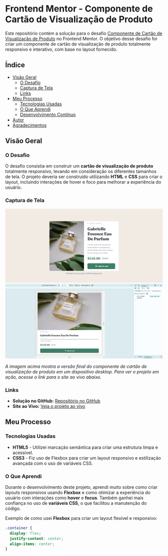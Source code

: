 # Frontend Mentor - Componente de Cartão de Visualização de Produto

Este repositório contém a solução para o desafio [Componente de Cartão de Visualização de Produto](https://www.frontendmentor.io/challenges/product-preview-card-component-GO7UmttRfa) no Frontend Mentor. O objetivo desse desafio foi criar um componente de cartão de visualização de produto totalmente responsivo e interativo, com base no layout fornecido.

## Índice

- [Visão Geral](#visão-geral)
  - [O Desafio](#o-desafio)
  - [Captura de Tela](#captura-de-tela)
  - [Links](#links)
- [Meu Processo](#meu-processo)
  - [Tecnologias Usadas](#tecnologias-usadas)
  - [O Que Aprendi](#o-que-aprendi)
  - [Desenvolvimento Contínuo](#desenvolvimento-contínuo)
- [Autor](#autor)
- [Agradecimentos](#agradecimentos)

## Visão Geral

### O Desafio

O desafio consistia em construir um **cartão de visualização de produto** totalmente responsivo, levando em consideração os diferentes tamanhos de tela. O projeto deveria ser construído utilizando **HTML** e **CSS** para criar o layout, incluindo interações de hover e foco para melhorar a experiência do usuário.

### Captura de Tela

![Captura de Tela do Projeto](./images/printscreen%20-%20desktop.png)
![Captura de Tela do Projeto](./images/printscreen%20-%20mobile.png)


*A imagem acima mostra a versão final do componente de cartão de visualização de produto em um dispositivo desktop. Para ver o projeto em ação, acesse o link para o site ao vivo abaixo.*

### Links

- **Solução no GitHub:** [Repositório no GitHub](https://github.com/seu-usuario/product-preview-card-component)
- **Site ao Vivo:** [Veja o projeto ao vivo](https://seu-usuario.github.io/product-preview-card-component/)

## Meu Processo

### Tecnologias Usadas

- **HTML5** - Utilizei marcação semântica para criar uma estrutura limpa e acessível.
- **CSS3** - Fiz uso de Flexbox para criar um layout responsivo e estilização avançada com o uso de variáveis CSS.

### O Que Aprendi

Durante o desenvolvimento deste projeto, aprendi muito sobre como criar layouts responsivos usando **Flexbox** e como otimizar a experiência do usuário com interações como **hover** e **focus**. Também ganhei mais confiança no uso de **variáveis CSS**, o que facilitou a manutenção do código.

Exemplo de como usei **Flexbox** para criar um layout flexível e responsivo:
```css
.container {
  display: flex;
  justify-content: center;
  align-items: center;
}
